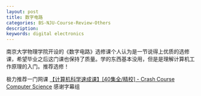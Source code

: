 ```yaml
---
layout: post
title: 数字电路
categories: BS-NJU-Course-Review-Others
description: 
keywords: digital electronics
---
```




南京大学物理学院开设的《数字电路》选修课个人认为是一节说得上优质的选修课，希望毕业之后这门课也保持了质量。学的东西基本没用，但是是理解计算机工作原理的入门。推荐选修！

极力推荐一门网课 [【计算机科学速成课】[40集全/精校] - Crash Course Computer Science](https://www.bilibili.com/video/BV1EW411u7th/?spm_id_from=333.337.search-card.all.click) 感谢字幕组